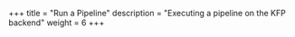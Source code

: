 +++
title = "Run a Pipeline"
description = "Executing a pipeline on the KFP backend"
weight = 6
+++
